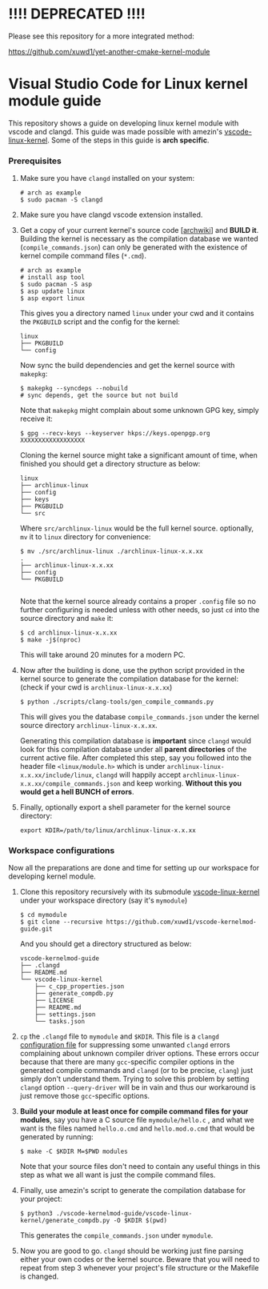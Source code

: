 # !!!! DEPRECATED !!!!

Please see this repository for a more integrated method:

https://github.com/xuwd1/yet-another-cmake-kernel-module



# Visual Studio Code for Linux kernel module guide

This repository shows a guide on developing linux kernel module with vscode and clangd. This guide was made possible with amezin's [vscode-linux-kernel](https://github.com/amezin/vscode-linux-kernel). Some of the steps in this guide is **arch specific**.

### Prerequisites

1. Make sure you have `clangd` installed on your system:

   ```
   # arch as example
   $ sudo pacman -S clangd
   ```

2. Make sure you have clangd vscode extension installed.

3. Get a copy of your current kernel's source code \[[archwiki](https://wiki.archlinux.org/title/Kernel/Arch_Build_System)\] and **BUILD it**. Building the kernel is necessary  as the compilation database we wanted (`compile_commands.json`) can only be generated with the existence of kernel compile command files (`*.cmd`).

   ```
   # arch as example
   # install asp tool
   $ sudo pacman -S asp
   $ asp update linux
   $ asp export linux
   ```

   This gives you a directory named `linux` under your cwd and it contains the `PKGBUILD` script and the config for the kernel:

   ```
   linux
   ├── PKGBUILD
   └── config
   ```

   Now sync the build dependencies and get the kernel source with `makepkg`:

   ```
   $ makepkg --syncdeps --nobuild
   # sync depends, get the source but not build
   ```

   Note that `makepkg` might complain about some unknown GPG key, simply receive it:

   ```
   $ gpg --recv-keys --keyserver hkps://keys.openpgp.org XXXXXXXXXXXXXXXXXX
   ```

   Cloning the kernel source might take a significant amount of time, when finished you should get a directory structure as below:

   ```
   linux
   ├── archlinux-linux
   ├── config
   ├── keys
   ├── PKGBUILD
   └── src
   ```

   Where `src/archlinux-linux` would be the full kernel source. optionally, `mv` it to `linux` directory for convenience:

   ```
   $ mv ./src/archlinux-linux ./archlinux-linux-x.x.xx
   .
   ├── archlinux-linux-x.x.xx
   ├── config
   └── PKGBUILD
   
   
   ```
   Note that the kernel source already contains a proper `.config` file so no further configuring is needed unless with other needs, so just `cd` into the source directory and `make` it:
   
   ```
   $ cd archlinux-linux-x.x.xx
   $ make -j$(nproc)
   ```
   
   This will take around 20 minutes for a modern PC.
   
4. Now after the building is done, use the python script provided in the kernel source to generate the compilation database for the kernel:  (check if your cwd is `archlinux-linux-x.x.xx`)

   ```
   $ python ./scripts/clang-tools/gen_compile_commands.py
   ```

   This will gives you the database `compile_commands.json` under the kernel source directory `archlinux-linux-x.x.xx`. 

   Generating this compilation database is **important** since `clangd` would look for this compilation database under all **parent directories** of the current active file. After completed this step, say you followed into the header file `<linux/module.h>` which is under `archlinux-linux-x.x.xx/include/linux`,  `clangd` will happily accept `archlinux-linux-x.x.xx/compile_commands.json` and keep working. **Without this you would get a hell BUNCH of errors**.

5. Finally, optionally export a shell parameter for the kernel source directory:

   ```
   export KDIR=/path/to/linux/archlinux-linux-x.x.xx
   ```



### Workspace configurations

Now all the preparations are done and time for setting up our workspace for developing kernel module. 


1. Clone this repository recursively with its submodule [vscode-linux-kernel](https://github.com/amezin/vscode-linux-kernel) under your workspace directory (say it's `mymodule`)

   ```
   $ cd mymodule
   $ git clone --recursive https://github.com/xuwd1/vscode-kernelmod-guide.git
   ```

   And you should get a directory structured as below:

   ```
   vscode-kernelmod-guide
   ├── .clangd
   ├── README.md
   └── vscode-linux-kernel
       ├── c_cpp_properties.json
       ├── generate_compdb.py
       ├── LICENSE
       ├── README.md
       ├── settings.json
       └── tasks.json
   ```

2. `cp` the `.clangd` file to `mymodule` and `$KDIR`. This file is a `clangd` [configuration file](https://clangd.llvm.org/config) for suppressing some unwanted `clangd` errors complaining about unknown compiler driver options. These errors occur because that there are many `gcc`-specific compiler options in the generated compile commands and `clangd` (or to be precise, `clang`) just simply don't understand them. Trying to solve this problem by setting `clangd` option `--query-driver` will be in vain and thus our workaround is just remove those `gcc`-specific options.

3. **Build your module at least once for compile command files for your modules**, say you have a C source file `mymodule/hello.c` , and what we want is the files named `hello.o.cmd` and `hello.mod.o.cmd` that would be generated by running:

   ```
   $ make -C $KDIR M=$PWD modules
   ```

   Note that your source files don't need to contain any useful things in this step as what we all want is just the compile command files.

4. Finally, use amezin's script to generate the compilation database for your project:

   ```
   $ python3 ./vscode-kernelmod-guide/vscode-linux-kernel/generate_compdb.py -O $KDIR $(pwd)
   ```

   This generates the `compile_commands.json` under `mymodule`. 

5. Now you are good to go. `clangd` should be working just fine parsing either your own codes or the kernel source. Beware that you will need to repeat from step 3 whenever your project's file structure or the Makefile is changed.
